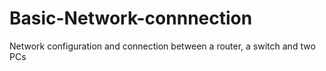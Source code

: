 # Basic-Network-connnection
Network configuration and connection between a router, a switch and two PCs
